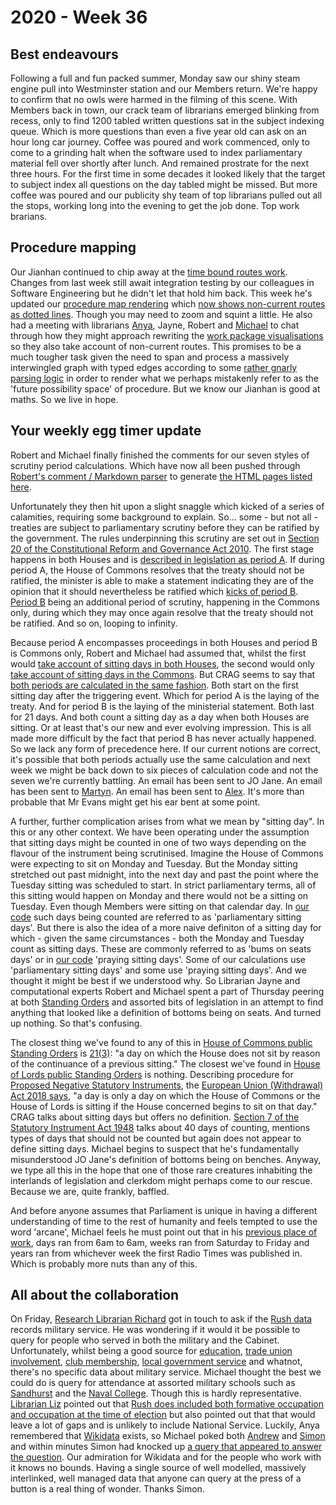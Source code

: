 # 2020 - Week 36

## Best endeavours 

Following a full and fun packed summer, Monday saw our shiny steam engine pull into Westminster station and our Members return. We're happy to confirm that no owls were harmed in the filming of this scene. With Members back in town, our crack team of librarians emerged blinking from recess, only to find 1200 tabled written questions sat in the subject indexing queue. Which is more questions than even a five year old can ask on an hour long car journey. Coffee was poured and work commenced, only to come to a grinding halt when the software used to index parliamentary material fell over shortly after lunch. And remained prostrate for the next three hours. For the first time in some decades it looked likely that the target to subject index all questions on the day tabled might be missed. But more coffee was poured and our publicity shy team of top librarians pulled out all the stops, working long into the evening to get the job done. Top work brarians.

## Procedure mapping

Our Jianhan continued to chip away at the [time bound routes work](https://trello.com/c/CDGB80DD/57-time-bound-routes). Changes from last week still await integration testing by our colleagues in Software Engineering but he didn't let that hold him back. This week he's updated our [procedure map rendering](https://procedures.azurewebsites.net/Procedures) which [now shows non-current routes as dotted lines](https://procedures.azurewebsites.net/Procedures/6/graph). Though you may need to zoom and squint a little. He also had a meeting with librarians [Anya](https://twitter.com/bitten_), Jayne, Robert and [Michael](https://twitter.com/fantasticlife) to chat through how they might approach rewriting the [work package visualisations](https://procedures.azurewebsites.net/WorkPackages) so they also take account of non-current routes. This promises to be a much tougher task given the need to span and process a massively interwingled graph with typed edges according to some [rather gnarly parsing logic](https://ukparliament.github.io/ontologies/procedure/flowcharts/design-notes.html#how-is-a-procedure-map-parsed-in-the-context-of-a-work-package) in order to render what we perhaps mistakenly refer to as the 'future possibility space' of procedure. But we know our Jianhan is good at maths. So we live in hope.

## Your weekly egg timer update

Robert and Michael finally finished the comments for our seven styles of scrutiny period calculations. Which have now all been pushed through [Robert's comment / Markdown parser](https://github.com/fantasticlife/egg-timer/blob/master/lib/tasks/doc.rake) to generate [the HTML pages listed here](http://parliament-calendar.herokuapp.com/meta/comments).

Unfortunately they then hit upon a slight snaggle which kicked of a series of calamities, requiring some background to explain. So... some - but not all - treaties are subject to parliamentary scrutiny before they can be ratified by the government. The rules underpinning this scrutiny are set out in [Section 20 of the Constitutional Reform and Governance Act 2010](https://www.legislation.gov.uk/ukpga/2010/25/section/20). The first stage happens in both Houses and is [described in legislation as period A](https://www.legislation.gov.uk/ukpga/2010/25/section/20#section-20-2). If during period A, the House of Commons resolves that the treaty should not be ratified, the minister is able to make a statement indicating they are of the opinion that it should nevertheless be ratified which [kicks of period B](https://www.legislation.gov.uk/ukpga/2010/25/section/20#section-20-3). [Period B](https://www.legislation.gov.uk/ukpga/2010/25/section/20#section-20-5) being an additional period of scrutiny, happening in the Commons only, during which they may once again resolve that the treaty should not be ratified. And so on, looping to infinity.

Because period A encompasses proceedings in both Houses and period B is Commons only, Robert and Michael had assumed that, whilst the first would [take account of sitting days in both Houses](http://parliament-calendar.herokuapp.com/treaty_period_a.rb.html), the second would only [take account of sitting days in the Commons](http://parliament-calendar.herokuapp.com/commons_parliamentary_days.rb.html). But CRAG seems to say that [both periods are calculated in the same fashion](https://www.legislation.gov.uk/ukpga/2010/25/section/20#section-20-9). Both start on the first sitting day after the triggering event. Which for period A is the laying of the treaty. And for period B is the laying of the ministerial statement. Both last for 21 days. And both count a sitting day as a day when both Houses are sitting. Or at least that's our new and ever evolving impression. This is all made more difficult by the fact that period B has never actually happened. So we lack any form of precedence here. If our current notions are correct, it's possible that both periods actually use the same calculation and next week we might be back down to six pieces of calculation code and not the seven we're currently battling. An email has been sent to JO Jane. An email has been sent to [Martyn](https://twitter.com/martynpatrick). An email has been sent to [Alex](https://twitter.com/AlexanderHorne1). It's more than probable that Mr Evans might get his ear bent at some point.

A further, further complication arises from what we mean by "sitting day". In this or any other context. We have been operating under the assumption that sitting days might be counted in one of two ways depending on the flavour of the instrument being scrutinised. Imagine the House of Commons were expecting to sit on Monday and Tuesday. But the Monday sitting stretched out past midnight, into the next day and past the point where the Tuesday sitting was scheduled to start. In strict parliamentary terms, all of this sitting would happen on Monday and there would not be a sitting on Tuesday. Even though Members were sitting on that calendar day. In [our code](https://github.com/fantasticlife/egg-timer/blob/master/lib/monkey_patching/date.rb#L36) such days being counted are referred to as 'parliamentary sitting days'. But there is also the idea of a more naive definiton of a sitting day for which - given the same circumstances - both the Monday and Tuesday count as sitting days. These are commonly referred to as 'bums on seats days' or in [our code](https://github.com/fantasticlife/egg-timer/blob/master/lib/monkey_patching/date.rb#L16) 'praying sitting days'. Some of our calculations use 'parliamentary sitting days' and some use 'praying sitting days'. And we thought it might be best if we understood why. So Librarian Jayne and computational experts Robert and Michael spent a part of Thursday peering at both [Standing Orders](https://www.parliament.uk/site-information/glossary/standing-orders/) and assorted bits of legislation in an attempt to find anything that looked like a definition of bottoms being on seats. And turned up nothing. So that's confusing.

The closest thing we've found to any of this in [House of Commons public Standing Orders](https://publications.parliament.uk/pa/cm201213/cmstords/614/body.htm) is [21(3)](https://publications.parliament.uk/pa/cm201213/cmstords/614/body.htm#21(3)): "a day on which the House does not sit by reason of the continuance of a previous sitting." The closest we've found in [House of Lords public Standing Orders](https://www.parliament.uk/business/publications/house-of-lords-publications/rules-and-guides-for-business/the-standing-orders-of-the-house-of-lords-relating-to-public-business/) is nothing. Describing procedure for [Proposed Negative Statutory Instruments](https://www.parliament.uk/site-information/glossary/proposed-negative-statutory-instrument/), the [European Union (Withdrawal) Act 2018 says](https://www.legislation.gov.uk/ukpga/2018/16/schedule/7/enacted#schedule-7-paragraph-17-11), "a day is only a day on which the House of Commons or the House of Lords is sitting if the House concerned begins to sit on that day." CRAG talks about sitting days but offers no definition. [Section 7 of the Statutory Instrument Act 1948](https://www.legislation.gov.uk/ukpga/Geo6/9-10/36/section/7) talks about 40 days of counting, mentions types of days that should not be counted but again does not appear to define sitting days. Michael begins to suspect that he's fundamentally misunderstood JO Jane's definition of bottoms being on benches. Anyway, we type all this in the hope that one of those rare creatures inhabiting the interlands of legislation and clerkdom might perhaps come to our rescue. Because we are, quite frankly, baffled.

And before anyone assumes that Parliament is unique in having a different understanding of time to the rest of humanity and feels tempted to use the word 'arcane', Michael feels he must point out that in his [previous place of work](https://www.bbc.co.uk/), days ran from 6am to 6am, weeks ran from Saturday to Friday and years ran from whichever week the first Radio Times was published in. Which is probably more nuts than any of this.

## All about the collaboration 

On Friday, [Research Librarian Richard](https://commonslibrary.parliament.uk/tag/richard-kelly/) got in touch to ask if the [Rush data](https://membersafter1832.historyofparliamentonline.org/) records military service. He was wondering if it would it be possible to query for people who served in both the military and the Cabinet. Unfortunately, whilst being a good source for [education](https://membersafter1832.historyofparliamentonline.org/universities), [trade union involvement](https://membersafter1832.historyofparliamentonline.org/trade_unions), [club membership](https://membersafter1832.historyofparliamentonline.org/clubs), [local government service](https://membersafter1832.historyofparliamentonline.org/local_governments) and whatnot, there's no specific data about military service. Michael thought the best we could do is query for attendance at assorted military schools such as [Sandhurst](https://membersafter1832.historyofparliamentonline.org/universities/251) and the [Naval College](https://membersafter1832.historyofparliamentonline.org/universities/280). Though this is hardly representative. [Librarian Liz](https://twitter.com/greensideknits) pointed out that [Rush does included both formative occupation and occupation at the time of election](https://twitter.com/greensideknits/status/1301946071447470085) but also pointed out that that would leave a lot of gaps and is unlikely to include National Service. Luckily, Anya remembered that [Wikidata](https://www.wikidata.org/wiki/Wikidata:Main_Page) exists, so Michael poked both [Andrew](https://twitter.com/generalising) and [Simon](https://twitter.com/Tagishsimon) and within minutes Simon had knocked up [a query that appeared to answer the question](https://twitter.com/Tagishsimon/status/1301939025121554432). Our admiration for Wikidata and for the people who work with it knows no bounds. Having a single source of well modelled, massively interlinked, well managed data that anyone can query at the press of a button is a real thing of wonder. Thanks Simon.

 



